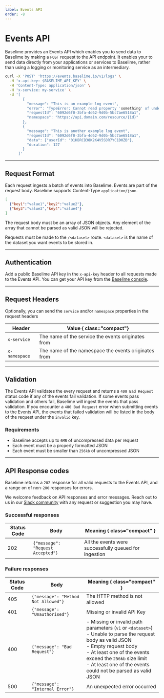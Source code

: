 ```yaml
---
label: Events API
order: -8
---
```


# Events API


Baselime provides an Events API which enables you to send data to Baselime by making a `POST` request to the API endpoint. It enables your to send data directly from your applications or services to Baselime, rather than using a logging or monitoring service as an intermediary.


```bash # :icon-terminal: terminal
curl -X 'POST' 'https://events.baselime.io/v1/logs' \
  -H 'x-api-key: $BASELIME_API_KEY' \
  -H 'Content-Type: application/json' \
  -H 'x-service: my-service' \
  -d '[
        {
          "message": "This is an example log event",
          "error": "TypeError: Cannot read property 'something' of undefined",
          "requestId": "6092d6f0-3bfa-4d62-9d0b-5bc7ae6518a1",
          "namespace": "https://api.domain.com/resource/{id}"
        },
        {
          "message": "This is another example log event",
          "requestId": "6092d6f0-3bfa-4d62-9d0b-5bc7ae6518a1",
          "data": {"userId": "01HBRCB38K2K4V5SDR7YC1D0ZB"},
          "duration": 127
        }
      ]'
```

---

## Request Format

Each request ingests a batch of events into Baselime. Events are part of the request body. Baselime supports Content-Type `application/json`.

```json # :icon-code:
[
  {"key1":"value1","key2":"value2"},
  {"key3":"value3","key4":"value4"}
]
```

The request body must be an array of JSON objects. Any element of the array that cannot be parsed as valid JSON will be rejected.


Requests must be made to the `/<dataset>` route. `<dataset>` is the name of the dataset you want events to be stored in.


---

## Authentication

Add a public Baselime API key in the `x-api-key` header to all requests made to the Events API. You can get your API key from the [Baselime console](https://console.baselime.io).

---

## Request Headers

Optionally, you can send the `service` and/or `namespace` properties in the request headers

| Header | Value { class="compact"}                    |
|-------------|---------------------------------------|
| `x-service`         | The name of the service the events originates from |
| `x-namespace`         | The name of the namespace the events originates from |

---

## Validation

The Events API validates the every request and returns a `400 Bad Request` status code if any of the events fail validation. If some events pass validation and others fail, Baselime will ingest the events that pass validation. If you encounter a `400 Bad Request` error when submitting events to the Events API, the events that failed validation will be listed in the body of the request under the `invalid` key.

### Requirements
- Baselime accepts up to `6MB` of uncompressed data per request 
- Each event must be a properly formatted JSON
- Each event must be smaller than `256kb` of uncompressed JSON

---

## API Response codes

Baselime returns a `202` response for all valid requests to the Events API, and a range on of non-`200` responses for errors.

We welcome feedback on API responses and error messages. Reach out to us in our [Slack community](https://join.slack.com/t/baselimecommunity/shared_invite/zt-1eu7l0ag1-wxYXQV6Fr_aiB3ZPm3LhDQ) with any request or suggestion you may have.

### Successful responses

| Status Code | Body                                  | Meaning { class="compact" }                           |
|-------------|---------------------------------------|-------------------------------------------------------|
| 202         | ```{"message": "Request Accepted"}``` | All the events were successfully queued for ingestion |

### Failure responses

| Status Code | Body                              | Meaning { class="compact" }                                                                                                                                                                                                                                                                                  |
|-------------|-----------------------------------|--------------------------------------------------------------------------------------------------------------------------------------------------------------------------------------------------------------------------------------------------------------------------------------------------------------|
| 405         | ```{"message": "Method Not Allowed"}``` | The HTTP method is not allowed                                                                                                                                                                                                                                                                               |
| 401         | ```{"message": "Unauthorised"}``` | Missing or invalid API Key                                                                                                                                                                                                                                                                                   |
| 400        | ```{"message": "Bad Request"}``` | - Missing or invalid path parameters (`v1` or `<dataset>`) <br/> - Unable to parse the request body as valid JSON<br/>- Empty request body <br/>- At least one of the events exceed the `256kb` size limit <br /> - At least one of the events could not be parsed as valid JSON |
| 500         | ```{"message": "Internal Error"}``` | An unexpected error occurred                                                                                                                                                                                                                                                                                 |


